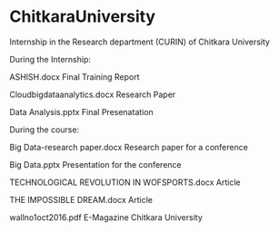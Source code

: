 # ChitkaraUniversity

Internship in the Research department (CURIN) of Chitkara University

During the Internship:

ASHISH.docx	                    Final Training Report

Cloudbigdataanalytics.docx	    Research Paper 

Data Analysis.pptx              Final Presenatation




During the course: 

Big Data-research paper.docx	                      Research paper for a conference 

Big Data.pptx	                                      Presentation for the conference

TECHNOLOGICAL REVOLUTION IN WOFSPORTS.docx	        Article 

THE IMPOSSIBLE DREAM.docx	                          Article 

wallno1oct2016.pdf	                                E-Magazine Chitkara University
